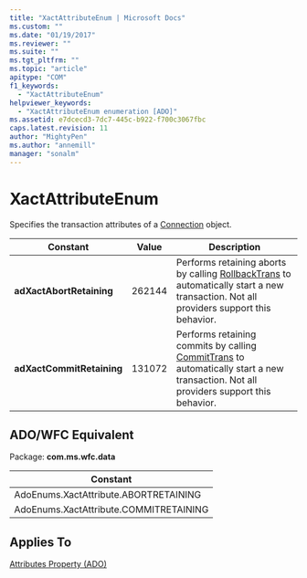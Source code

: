 ```yaml
---
title: "XactAttributeEnum | Microsoft Docs"
ms.custom: ""
ms.date: "01/19/2017"
ms.reviewer: ""
ms.suite: ""
ms.tgt_pltfrm: ""
ms.topic: "article"
apitype: "COM"
f1_keywords: 
  - "XactAttributeEnum"
helpviewer_keywords: 
  - "XactAttributeEnum enumeration [ADO]"
ms.assetid: e7dcecd3-7dc7-445c-b922-f700c3067fbc
caps.latest.revision: 11
author: "MightyPen"
ms.author: "annemill"
manager: "sonalm"
---
```

# XactAttributeEnum
Specifies the transaction attributes of a [Connection](../../../ado/reference/ado-api/connection-object-ado.md) object.  
  
|Constant|Value|Description|  
|--------------|-----------|-----------------|  
|**adXactAbortRetaining**|262144|Performs retaining aborts by calling [RollbackTrans](../../../ado/reference/ado-api/begintrans-committrans-and-rollbacktrans-methods-ado.md) to automatically start a new transaction. Not all providers support this behavior.|  
|**adXactCommitRetaining**|131072|Performs retaining commits by calling [CommitTrans](../../../ado/reference/ado-api/begintrans-committrans-and-rollbacktrans-methods-ado.md) to automatically start a new transaction. Not all providers support this behavior.|  
  
## ADO/WFC Equivalent  
 Package: **com.ms.wfc.data**  
  
|Constant|  
|--------------|  
|AdoEnums.XactAttribute.ABORTRETAINING|  
|AdoEnums.XactAttribute.COMMITRETAINING|  
  
## Applies To  
 [Attributes Property (ADO)](../../../ado/reference/ado-api/attributes-property-ado.md)